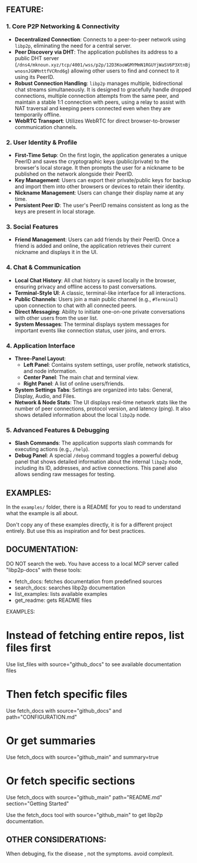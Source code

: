 ## FEATURE:


### 1. Core P2P Networking & Connectivity
- **Decentralized Connection**: Connects to a peer-to-peer network using `libp2p`, eliminating the need for a central server.
- **Peer Discovery via DHT**: The application publishes its address to a public DHT server (`/dns4/mknoun.xyz/tcp/4001/wss/p2p/12D3KooWGMYMmN1RGUYjWaSV6P3XtnBjwnosnJGNMnttfVCRnd6g`) allowing other users to find and connect to it using its PeerID.
- **Robust Connection Handling**: `libp2p` manages multiple, bidirectional chat streams simultaneously. It is designed to gracefully handle dropped connections, multiple connection attempts from the same peer, and maintain a stable 1:1 connection with peers, using a relay to assist with NAT traversal and keeping peers connected even when they are temporarily offline.
- **WebRTC Transport**: Utilizes WebRTC for direct browser-to-browser communication channels.

### 2. User Identity & Profile
- **First-Time Setup**: On the first login, the application generates a unique PeerID and saves the cryptographic keys (public/private) to the browser's local storage. It then prompts the user for a nickname to be published on the network alongside their PeerID.
- **Key Management**: Users can export their private/public keys for backup and import them into other browsers or devices to retain their identity.
- **Nickname Management**: Users can change their display name at any time.
- **Persistent Peer ID**: The user's PeerID remains consistent as long as the keys are present in local storage.

### 3. Social Features
- **Friend Management**: Users can add friends by their PeerID. Once a friend is added and online, the application retrieves their current nickname and displays it in the UI.

### 4. Chat & Communication
- **Local Chat History**: All chat history is saved locally in the browser, ensuring privacy and offline access to past conversations.
- **Terminal-Style UI**: A classic, terminal-like interface for all interactions.
- **Public Channels**: Users join a main public channel (e.g., `#Terminal`) upon connection to chat with all connected peers.
- **Direct Messaging**: Ability to initiate one-on-one private conversations with other users from the user list.
- **System Messages**: The terminal displays system messages for important events like connection status, user joins, and errors.

### 4. Application Interface
- **Three-Panel Layout**: 
  - **Left Panel**: Contains system settings, user profile, network statistics, and node information.
  - **Center Panel**: The main chat and terminal view.
  - **Right Panel**: A list of online users/friends.
- **System Settings Tabs**: Settings are organized into tabs: General, Display, Audio, and Files.
- **Network & Node Stats**: The UI displays real-time network stats like the number of peer connections, protocol version, and latency (ping). It also shows detailed information about the local `libp2p` node.

### 5. Advanced Features & Debugging
- **Slash Commands**: The application supports slash commands for executing actions (e.g., `/help`).
- **Debug Panel**: A special `/debug` command toggles a powerful debug panel that shows detailed information about the internal `libp2p` node, including its ID, addresses, and active connections. This panel also allows sending raw messages for testing.

## EXAMPLES:
In the `examples/` folder, there is a README for you to read to understand what the example is all about.

Don't copy any of these examples directly, it is for a different project entirely. But use this as inspiration and for best practices.

## DOCUMENTATION:


DO NOT search the web. You have access to a local MCP server called "libp2p-docs" with these tools:
- fetch_docs: fetches documentation from predefined sources
- search_docs: searches libp2p documentation
- list_examples: lists available examples
- get_readme: gets README files

EXAMPLES:
# Instead of fetching entire repos, list files first
Use list_files with source="github_docs" to see available documentation files

# Then fetch specific files
Use fetch_docs with source="github_docs" and path="CONFIGURATION.md"

# Or get summaries
Use fetch_docs with source="github_main" and summary=true

# Or fetch specific sections
Use fetch_docs with source="github_main" path="README.md" section="Getting Started"



Use the fetch_docs tool with source="github_main" to get libp2p documentation.

## OTHER CONSIDERATIONS:

When debuging, fix the disease , not the symptoms. avoid complexit. 